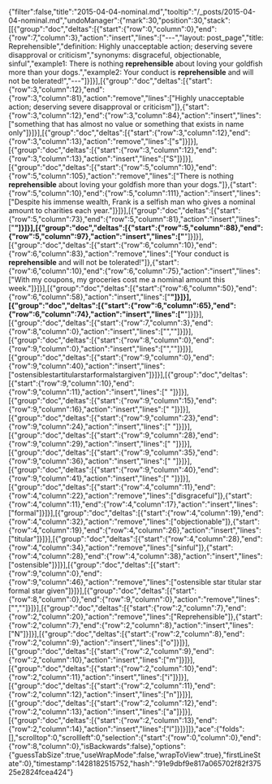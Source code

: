 {"filter":false,"title":"2015-04-04-nominal.md","tooltip":"/_posts/2015-04-04-nominal.md","undoManager":{"mark":30,"position":30,"stack":[[{"group":"doc","deltas":[{"start":{"row":0,"column":0},"end":{"row":7,"column":3},"action":"insert","lines":["---","layout: post_page","title: Reprehensible","definition: Highly unacceptable action; deserving severe disapproval or criticism","synonyms:  disgraceful, objectionable, sinful","example1: There is nothing <strong>reprehensible</strong> about loving your goldfish more than your dogs.","example2: Your conduct is <strong>reprehensible</strong> and will not be tolerated!","---"]}]}],[{"group":"doc","deltas":[{"start":{"row":3,"column":12},"end":{"row":3,"column":81},"action":"remove","lines":["Highly unacceptable action; deserving severe disapproval or criticism"]},{"start":{"row":3,"column":12},"end":{"row":3,"column":84},"action":"insert","lines":["something that has almost no value or something that exists in name only"]}]}],[{"group":"doc","deltas":[{"start":{"row":3,"column":12},"end":{"row":3,"column":13},"action":"remove","lines":["s"]}]}],[{"group":"doc","deltas":[{"start":{"row":3,"column":12},"end":{"row":3,"column":13},"action":"insert","lines":["S"]}]}],[{"group":"doc","deltas":[{"start":{"row":5,"column":10},"end":{"row":5,"column":105},"action":"remove","lines":["There is nothing <strong>reprehensible</strong> about loving your goldfish more than your dogs."]},{"start":{"row":5,"column":10},"end":{"row":5,"column":111},"action":"insert","lines":["Despite his immense wealth, Frank is a selfish man who gives a nominal amount to charities each year."]}]}],[{"group":"doc","deltas":[{"start":{"row":5,"column":73},"end":{"row":5,"column":81},"action":"insert","lines":["<strong>"]}]}],[{"group":"doc","deltas":[{"start":{"row":5,"column":88},"end":{"row":5,"column":97},"action":"insert","lines":["</strong>"]}]}],[{"group":"doc","deltas":[{"start":{"row":6,"column":10},"end":{"row":6,"column":83},"action":"remove","lines":["Your conduct is <strong>reprehensible</strong> and will not be tolerated!"]},{"start":{"row":6,"column":10},"end":{"row":6,"column":75},"action":"insert","lines":["With my coupons, my groceries cost me a nominal amount this week."]}]}],[{"group":"doc","deltas":[{"start":{"row":6,"column":50},"end":{"row":6,"column":58},"action":"insert","lines":["<strong>"]}]}],[{"group":"doc","deltas":[{"start":{"row":6,"column":65},"end":{"row":6,"column":74},"action":"insert","lines":["</strong>"]}]}],[{"group":"doc","deltas":[{"start":{"row":7,"column":3},"end":{"row":8,"column":0},"action":"insert","lines":["",""]}]}],[{"group":"doc","deltas":[{"start":{"row":8,"column":0},"end":{"row":9,"column":0},"action":"insert","lines":["",""]}]}],[{"group":"doc","deltas":[{"start":{"row":9,"column":0},"end":{"row":9,"column":40},"action":"insert","lines":["ostensiblestartitularstarformalstargiven"]}]}],[{"group":"doc","deltas":[{"start":{"row":9,"column":10},"end":{"row":9,"column":11},"action":"insert","lines":[" "]}]}],[{"group":"doc","deltas":[{"start":{"row":9,"column":15},"end":{"row":9,"column":16},"action":"insert","lines":[" "]}]}],[{"group":"doc","deltas":[{"start":{"row":9,"column":23},"end":{"row":9,"column":24},"action":"insert","lines":[" "]}]}],[{"group":"doc","deltas":[{"start":{"row":9,"column":28},"end":{"row":9,"column":29},"action":"insert","lines":[" "]}]}],[{"group":"doc","deltas":[{"start":{"row":9,"column":35},"end":{"row":9,"column":36},"action":"insert","lines":[" "]}]}],[{"group":"doc","deltas":[{"start":{"row":9,"column":40},"end":{"row":9,"column":41},"action":"insert","lines":[" "]}]}],[{"group":"doc","deltas":[{"start":{"row":4,"column":11},"end":{"row":4,"column":22},"action":"remove","lines":["disgraceful"]},{"start":{"row":4,"column":11},"end":{"row":4,"column":17},"action":"insert","lines":["formal"]}]}],[{"group":"doc","deltas":[{"start":{"row":4,"column":19},"end":{"row":4,"column":32},"action":"remove","lines":["objectionable"]},{"start":{"row":4,"column":19},"end":{"row":4,"column":26},"action":"insert","lines":["titular"]}]}],[{"group":"doc","deltas":[{"start":{"row":4,"column":28},"end":{"row":4,"column":34},"action":"remove","lines":["sinful"]},{"start":{"row":4,"column":28},"end":{"row":4,"column":38},"action":"insert","lines":["ostensible"]}]}],[{"group":"doc","deltas":[{"start":{"row":9,"column":0},"end":{"row":9,"column":46},"action":"remove","lines":["ostensible star titular star formal star given"]}]}],[{"group":"doc","deltas":[{"start":{"row":8,"column":0},"end":{"row":9,"column":0},"action":"remove","lines":["",""]}]}],[{"group":"doc","deltas":[{"start":{"row":2,"column":7},"end":{"row":2,"column":20},"action":"remove","lines":["Reprehensible"]},{"start":{"row":2,"column":7},"end":{"row":2,"column":8},"action":"insert","lines":["N"]}]}],[{"group":"doc","deltas":[{"start":{"row":2,"column":8},"end":{"row":2,"column":9},"action":"insert","lines":["o"]}]}],[{"group":"doc","deltas":[{"start":{"row":2,"column":9},"end":{"row":2,"column":10},"action":"insert","lines":["m"]}]}],[{"group":"doc","deltas":[{"start":{"row":2,"column":10},"end":{"row":2,"column":11},"action":"insert","lines":["i"]}]}],[{"group":"doc","deltas":[{"start":{"row":2,"column":11},"end":{"row":2,"column":12},"action":"insert","lines":["n"]}]}],[{"group":"doc","deltas":[{"start":{"row":2,"column":12},"end":{"row":2,"column":13},"action":"insert","lines":["a"]}]}],[{"group":"doc","deltas":[{"start":{"row":2,"column":13},"end":{"row":2,"column":14},"action":"insert","lines":["l"]}]}]]},"ace":{"folds":[],"scrolltop":0,"scrollleft":0,"selection":{"start":{"row":0,"column":0},"end":{"row":8,"column":0},"isBackwards":false},"options":{"guessTabSize":true,"useWrapMode":false,"wrapToView":true},"firstLineState":0},"timestamp":1428182515752,"hash":"91e9dbf9e817a065702f82f37525e2824fcea424"}